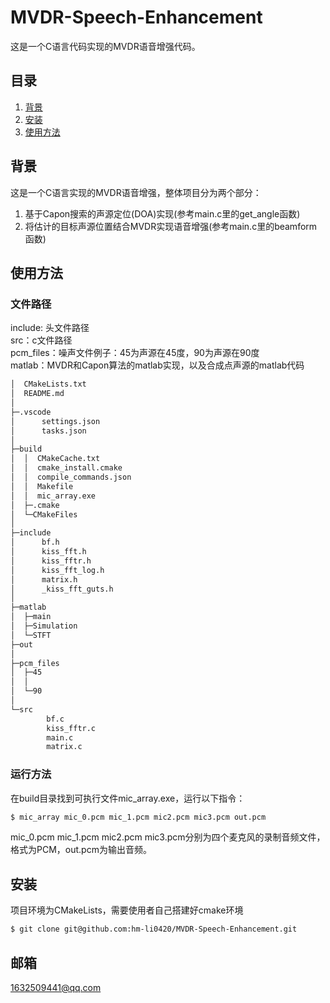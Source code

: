 # MVDR-Speech-Enhancement
这是一个C语言代码实现的MVDR语音增强代码。
## 目录

1. [背景](#背景)
2. [安装](#安装)
3. [使用方法](#使用方法)

## 背景

这是一个C语言实现的MVDR语音增强，整体项目分为两个部分：
1. 基于Capon搜索的声源定位(DOA)实现(参考main.c里的get_angle函数)
2. 将估计的目标声源位置结合MVDR实现语音增强(参考main.c里的beamform函数)

## 使用方法
### 文件路径
include: 头文件路径  
src：c文件路径  
pcm_files：噪声文件例子：45为声源在45度，90为声源在90度  
matlab：MVDR和Capon算法的matlab实现，以及合成点声源的matlab代码 
```bash
│  CMakeLists.txt
│  README.md
│
├─.vscode
│      settings.json
│      tasks.json
│
├─build
│  │  CMakeCache.txt
│  │  cmake_install.cmake
│  │  compile_commands.json
│  │  Makefile
│  │  mic_array.exe
│  ├─.cmake
│  └─CMakeFiles
│
├─include
│      bf.h
│      kiss_fft.h
│      kiss_fftr.h
│      kiss_fft_log.h
│      matrix.h
│      _kiss_fft_guts.h
│
├─matlab
│  ├─main
│  ├─Simulation
│  └─STFT
├─out
│
├─pcm_files
│  ├─45
│  │
│  └─90
│
└─src
        bf.c
        kiss_fftr.c
        main.c
        matrix.c
```
### 运行方法
在build目录找到可执行文件mic_array.exe，运行以下指令：
```bash
$ mic_array mic_0.pcm mic_1.pcm mic2.pcm mic3.pcm out.pcm
```  
mic_0.pcm mic_1.pcm mic2.pcm mic3.pcm分别为四个麦克风的录制音频文件，格式为PCM，out.pcm为输出音频。

## 安装
项目环境为CMakeLists，需要使用者自己搭建好cmake环境
```bash
$ git clone git@github.com:hm-li0420/MVDR-Speech-Enhancement.git
```

## 邮箱
1632509441@qq.com
